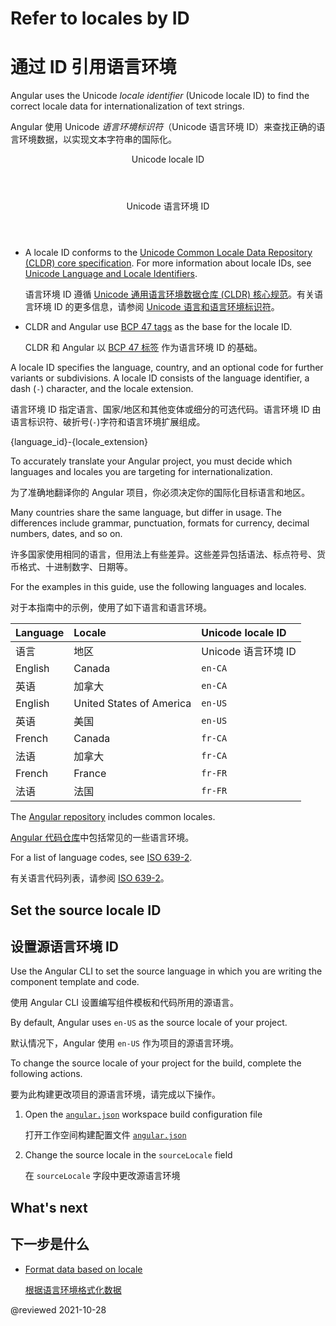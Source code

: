 # Refer to locales by ID

# 通过 ID 引用语言环境

Angular uses the Unicode *locale identifier* (Unicode locale ID) to find the correct locale data for internationalization of text strings.

Angular 使用 Unicode *语言环境标识符*（Unicode 语言环境 ID）来查找正确的语言环境数据，以实现文本字符串的国际化。

<div class="callout is-helpful">

<header>Unicode locale ID</header>

<header>Unicode 语言环境 ID</header>

* A locale ID conforms to the [Unicode Common Locale Data Repository (CLDR) core specification][UnicodeCldrDevelopmentCoreSpecification]. For more information about locale IDs, see [Unicode Language and Locale Identifiers][UnicodeCldrDevelopmentCoreSpecificationHVgyyng33o798].

  语言环境 ID 遵循 [Unicode 通用语言环境数据仓库 (CLDR) 核心规范][UnicodeCldrDevelopmentCoreSpecification]。有关语言环境 ID 的更多信息，请参阅 [Unicode 语言和语言环境标识符][UnicodeCldrDevelopmentCoreSpecificationHVgyyng33o798]。

* CLDR and Angular use [BCP 47 tags][RfcEditorInfoBcp47] as the base for the locale ID.

  CLDR 和 Angular 以 [BCP 47 标签][RfcEditorInfoBcp47] 作为语言环境 ID 的基础。

</div>

A locale ID specifies the language, country, and an optional code for further variants or subdivisions.
A locale ID consists of the language identifier, a dash (`-`) character, and the locale extension.

语言环境 ID 指定语言、国家/地区和其他变体或细分的可选代码。语言环境 ID 由语言标识符、破折号(`-`)字符和语言环境扩展组成。

<code-example>

{language_id}-{locale_extension}

</code-example>

<div class="alert is-helpful">

To accurately translate your Angular project, you must decide which languages and locales you are targeting for internationalization.

为了准确地翻译你的 Angular 项目，你必须决定你的国际化目标语言和地区。

Many countries share the same language, but differ in usage.
The differences include grammar, punctuation, formats for currency, decimal numbers, dates, and so on.

许多国家使用相同的语言，但用法上有些差异。这些差异包括语法、标点符号、货币格式、十进制数字、日期等。

</div>

For the examples in this guide, use the following languages and locales.

对于本指南中的示例，使用了如下语言和语言环境。

| Language | Locale | Unicode locale ID |
| :------- | :----- | :---------------- |
| 语言 | 地区 | Unicode 语言环境 ID |
| English | Canada | `en-CA` |
| 英语 | 加拿大 | `en-CA` |
| English | United States of America | `en-US` |
| 英语 | 美国 | `en-US` |
| French | Canada | `fr-CA` |
| 法语 | 加拿大 | `fr-CA` |
| French | France | `fr-FR` |
| 法语 | 法国 | `fr-FR` |

The [Angular repository][GithubAngularAngularTreeMasterPackagesCommonLocales] includes common locales.

[Angular 代码仓库][GithubAngularAngularTreeMasterPackagesCommonLocales]中包括常见的一些语言环境。

<div class="callout is-helpful">

For a list of language codes, see [ISO 639-2][LocStandardsIso6392].

有关语言代码列表，请参阅 [ISO 639-2][LocStandardsIso6392]。

<!--todo: Is this accurate.  ISO 639-2 is 3 digit.  ISO 639-1 is 2 digit.  Reference: http://www.loc.gov/standards/iso639-2/php/code_list.php -->

</div>

## Set the source locale ID

## 设置源语言环境 ID

Use the Angular CLI to set the source language in which you are writing the component template and code.

使用 Angular CLI 设置编写组件模板和代码所用的源语言。

By default, Angular uses `en-US` as the source locale of your project.

默认情况下，Angular 使用 `en-US` 作为项目的源语言环境。

To change the source locale of your project for the build, complete the following actions.

要为此构建更改项目的源语言环境，请完成以下操作。

1. Open the [`angular.json`][AioGuideWorkspaceConfig] workspace build configuration file

   打开工作空间构建配置文件 [`angular.json`][AioGuideWorkspaceConfig]

1. Change the source locale in the `sourceLocale` field

   在 `sourceLocale` 字段中更改源语言环境

## What's next

## 下一步是什么

* [Format data based on locale][AioGuideI18nCommonFormatDataLocale]

  [根据语言环境格式化数据][AioGuideI18nCommonFormatDataLocale]

<!-- links -->

[AioGuideI18nCommonFormatDataLocale]: guide/i18n-common-format-data-locale "Format data based on locale | Angular"

[AioGuideI18nCommonMerge]: guide/i18n-common-merge "Merge translations into the application | Angular"

[AioGuideWorkspaceConfig]: guide/workspace-config "Angular workspace configuration | Angular"

<!-- external links -->

[GithubAngularAngularTreeMasterPackagesCommonLocales]: https://github.com/angular/angular/tree/master/packages/common/locales "angular/packages/common/locales | angular/angular | GitHub"

[LocStandardsIso6392]: http://www.loc.gov/standards/iso639-2 "ISO 639-2 Registration Authority | Library of Congress"

[RfcEditorInfoBcp47]: https://www.rfc-editor.org/info/bcp47 "BCP 47 | RFC Editor"

[UnicodeCldrDevelopmentCoreSpecification]: https://cldr.unicode.org/development/core-specification "Core Specification | Unicode CLDR Project"

[UnicodeCldrDevelopmentCoreSpecificationHVgyyng33o798]: https://cldr.unicode.org/development/core-specification#h.vgyyng33o798 "Unicode Language and Locale Identifiers - Core Specification | Unicode CLDR Project"

<!-- end links -->

@reviewed 2021-10-28
